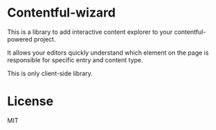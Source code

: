 # Contentful-wizard

This is a library to add interactive content explorer to your contentful-powered project.

It allows your editors quickly understand which element on the page is responsible for specific entry and content type.

This is only client-side library.

# License

MIT